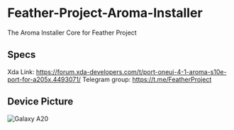 # Feather-Project-Aroma-Installer
The Aroma Installer Core for Feather Project


## Specs
Xda Link: https://forum.xda-developers.com/t/port-oneui-4-1-aroma-s10e-port-for-a205x.4493071/
Telegram group: https://t.me/FeatherProject

## Device Picture
![Galaxy A20](https://fdn2.gsmarena.com/vv/bigpic/samsung-galaxy-a20e.jpg "Galaxy A20e")
